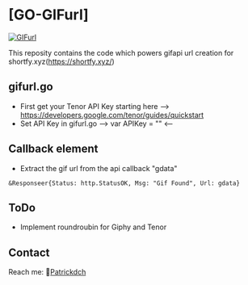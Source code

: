 # [GO-GIFurl]

[![GIFurl](https://img.shields.io/badge/GIFurl-(%5E%EF%BD%A5%EF%BD%AA%EF%BD%A5%5E)-green)](https://github.com/PatrickDch/go-gifurlcreator)

This reposity contains the code which powers gifapi url creation for shortfy.xyz(https://shortfy.xyz/)

## gifurl.go

* First get your Tenor API Key starting here --> https://developers.google.com/tenor/guides/quickstart
* Set API Key in gifurl.go --> var APIKey = "" <--

## Callback element

* Extract the gif url from the api callback "gdata"
```
&Responseer{Status: http.StatusOK, Msg: "Gif Found", Url: gdata}
```

## ToDo

* Implement roundroubin for Giphy and Tenor

## Contact

Reach me:
📧[Patrickdch](https://keybase.io/patrickdch)
